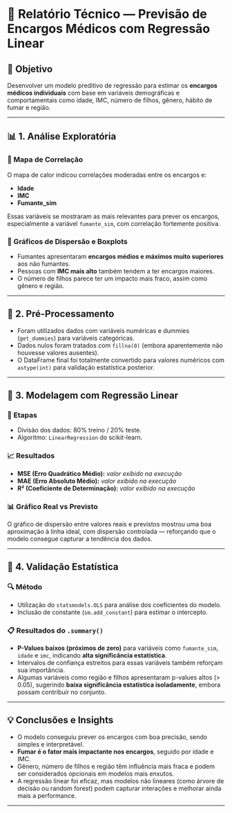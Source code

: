 
# 📝 Relatório Técnico — Previsão de Encargos Médicos com Regressão Linear

## 🎯 Objetivo
Desenvolver um modelo preditivo de regressão para estimar os **encargos médicos individuais** com base em variáveis demográficas e comportamentais como idade, IMC, número de filhos, gênero, hábito de fumar e região.

---

## 📊 1. Análise Exploratória

### 🔹 Mapa de Correlação
O mapa de calor indicou correlações moderadas entre os encargos e:
- **Idade**
- **IMC**
- **Fumante_sim**

Essas variáveis se mostraram as mais relevantes para prever os encargos, especialmente a variável `fumante_sim`, com correlação fortemente positiva.

### 🔹 Gráficos de Dispersão e Boxplots
- Fumantes apresentaram **encargos médios e máximos muito superiores** aos não fumantes.
- Pessoas com **IMC mais alto** também tendem a ter encargos maiores.
- O número de filhos parece ter um impacto mais fraco, assim como gênero e região.

---

## 🧹 2. Pré-Processamento
- Foram utilizados dados com variáveis numéricas e dummies (`get_dummies`) para variáveis categóricas.
- Dados nulos foram tratados com `fillna(0)` (embora aparentemente não houvesse valores ausentes).
- O DataFrame final foi totalmente convertido para valores numéricos com `astype(int)` para validação estatística posterior.

---

## 🤖 3. Modelagem com Regressão Linear

### 📌 Etapas
- Divisão dos dados: 80% treino / 20% teste.
- Algoritmo: `LinearRegression` do scikit-learn.

### 📈 Resultados
- **MSE (Erro Quadrático Médio):** _valor exibido na execução_
- **MAE (Erro Absoluto Médio):** _valor exibido na execução_
- **R² (Coeficiente de Determinação):** _valor exibido na execução_

### 📊 Gráfico Real vs Previsto
O gráfico de dispersão entre valores reais e previstos mostrou uma boa aproximação à linha ideal, com dispersão controlada — reforçando que o modelo consegue capturar a tendência dos dados.

---

## 📐 4. Validação Estatística

### 🔍 Método
- Utilização do `statsmodels.OLS` para análise dos coeficientes do modelo.
- Inclusão de constante (`sm.add_constant`) para estimar o intercepto.

### 📋 Resultados do `.summary()`
- **P-Values baixos (próximos de zero)** para variáveis como `fumante_sim`, `idade` e `imc`, indicando **alta significância estatística**.
- Intervalos de confiança estreitos para essas variáveis também reforçam sua importância.
- Algumas variáveis como região e filhos apresentaram p-values altos (> 0.05), sugerindo **baixa significância estatística isoladamente**, embora possam contribuir no conjunto.

---

## 💡 Conclusões e Insights

- O modelo conseguiu prever os encargos com boa precisão, sendo simples e interpretável.
- **Fumar é o fator mais impactante nos encargos**, seguido por idade e IMC.
- Gênero, número de filhos e região têm influência mais fraca e podem ser considerados opcionais em modelos mais enxutos.
- A regressão linear foi eficaz, mas modelos não lineares (como árvore de decisão ou random forest) podem capturar interações e melhorar ainda mais a performance.

---
